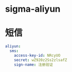 # sigma-aliyun

# 短信

```yaml
aliyun:
  sms:
    access-key-id: NRcyUO
    secret: wZ920z2Ss2zlsafZ
    sign-name: 注册验证
```

